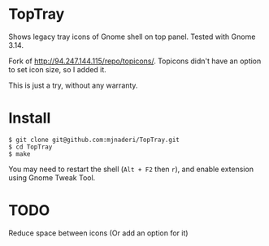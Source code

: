 # TopTray

Shows legacy tray icons of Gnome shell on top panel. Tested with Gnome 3.14.

Fork of http://94.247.144.115/repo/topicons/. Topicons didn't have an option to set icon size, so I added it.

This is just a try, without any warranty.

# Install

```shell
$ git clone git@github.com:mjnaderi/TopTray.git
$ cd TopTray
$ make
```

You may need to restart the shell (`Alt + F2` then `r`), and enable extension using Gnome Tweak Tool.

# TODO

Reduce space between icons (Or add an option for it)

